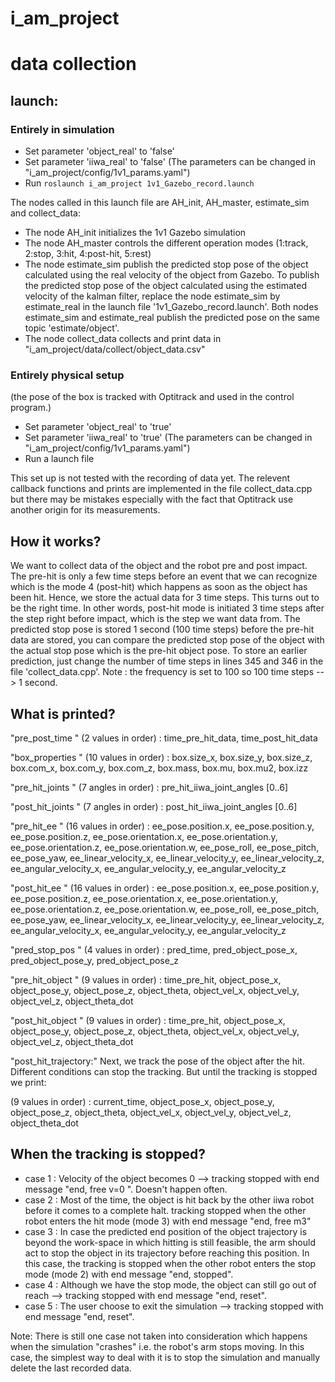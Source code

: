 # i_am_project
# data collection

## launch: 
### Entirely in simulation
* Set parameter 'object_real' to 'false'
* Set parameter 'iiwa_real' to 'false'
(The parameters can be changed in "i_am_project/config/1v1_params.yaml")
* Run `roslaunch i_am_project 1v1_Gazebo_record.launch`

The nodes called in this launch file are AH_init, AH_master, estimate_sim and collect_data:
- The node AH_init initializes the 1v1 Gazebo simulation
- The node AH_master controls the different operation modes (1:track, 2:stop, 3:hit, 4:post-hit, 5:rest)
- The node estimate_sim publish the predicted stop pose of the object calculated using the real velocity of the object from Gazebo. To publish the predicted stop pose of the object calculated using the estimated velocity of the kalman filter, replace the node estimate_sim by estimate_real in the launch file '1v1_Gazebo_record.launch'. Both nodes estimate_sim and estimate_real publish the predicted pose on the same topic 'estimate/object'.
- The node collect_data collects and print data in "i_am_project/data/collect/object_data.csv"


### Entirely physical setup
(the pose of the box is tracked with Optitrack and used in the control program.)
* Set parameter 'object_real' to 'true'
* Set parameter 'iiwa_real' to 'true'
(The parameters can be changed in "i_am_project/config/1v1_params.yaml")
* Run a launch file  

This set up is not tested with the recording of data yet. The relevent callback functions and prints are implemented in the file collect_data.cpp but there may be mistakes especially with the fact that Optitrack use another origin for its measurements. 

## How it works?
We want to collect data of the object and the robot pre and post impact.
The pre-hit is only a few time steps before an event that we can recognize which is the mode 4 (post-hit) which happens as soon as the object has been hit.
Hence, we store the actual data for 3 time steps. This turns out to be the right time. In other words, post-hit mode is initiated 3 time steps after the step right before impact, which is the step we want data from.
The predicted stop pose is stored 1 second (100 time steps) before the pre-hit data are stored, you can compare the predicted stop pose of the object with the actual stop pose which is the pre-hit object pose. To store an earlier prediction, just change the number of time steps in lines 345 and 346 in the file 'collect_data.cpp'. 
Note : the frequency is set to 100 so 100 time steps --> 1 second.


## What is printed?
"pre_post_time    "  (2 values in order) : time_pre_hit_data, time_post_hit_data

"box_properties   " (10 values in order) : box.size_x, box.size_y, box.size_z, box.com_x, box.com_y, box.com_z, box.mass, box.mu, box.mu2, box.izz

"pre_hit_joints   " (7 angles in order)  : pre_hit_iiwa_joint_angles [0..6]

"post_hit_joints  " (7 angles in order)  : post_hit_iiwa_joint_angles [0..6]

"pre_hit_ee       " (16 values in order) : ee_pose.position.x, ee_pose.position.y, ee_pose.position.z, ee_pose.orientation.x, ee_pose.orientation.y, ee_pose.orientation.z, ee_pose.orientation.w, ee_pose_roll, ee_pose_pitch, ee_pose_yaw, ee_linear_velocity_x, ee_linear_velocity_y, ee_linear_velocity_z, ee_angular_velocity_x, ee_angular_velocity_y, ee_angular_velocity_z 

"post_hit_ee      " (16 values in order) : ee_pose.position.x, ee_pose.position.y, ee_pose.position.z, ee_pose.orientation.x, ee_pose.orientation.y, ee_pose.orientation.z, ee_pose.orientation.w, ee_pose_roll, ee_pose_pitch, ee_pose_yaw, ee_linear_velocity_x, ee_linear_velocity_y, ee_linear_velocity_z, ee_angular_velocity_x, ee_angular_velocity_y, ee_angular_velocity_z 

"pred_stop_pos    " (4 values in order)  : pred_time, pred_object_pose_x, pred_object_pose_y, pred_object_pose_z

"pre_hit_object   " (9 values in order)  : time_pre_hit, object_pose_x, object_pose_y, object_pose_z, object_theta, object_vel_x, object_vel_y, object_vel_z, object_theta_dot

"post_hit_object  " (9 values in order)  : time_pre_hit, object_pose_x, object_pose_y, object_pose_z, object_theta, object_vel_x, object_vel_y, object_vel_z, object_theta_dot

"post_hit_trajectory:" Next, we track the pose of the object after the hit. Different conditions can stop the tracking. But until the tracking is stopped we print:

(9 values in order)  : current_time, object_pose_x, object_pose_y, object_pose_z, object_theta, object_vel_x, object_vel_y, object_vel_z, object_theta_dot

## When the tracking is stopped?

* case 1 : Velocity of the object becomes 0 --> tracking stopped with end message "end, free v=0 ". Doesn't happen often.
* case 2 : Most of the time, the object is hit back by the other iiwa robot before it comes to a complete halt. tracking stopped when the other robot enters the hit mode (mode 3) with end message "end, free m3"
* case 3 : In case the predicted end position of the object trajectory is beyond the work-space in which hitting is still feasible, the arm should act to stop the object in its trajectory before reaching this position. In this case, the tracking is stopped when the other robot enters the stop mode (mode 2) with end message "end, stopped".
* case 4 : Although we have the stop mode, the object can still go out of reach --> tracking stopped with end message "end, reset".
* case 5 : The user choose to exit the simulation --> tracking stopped with end message "end, reset".

Note: There is still one case not taken into consideration which happens when the simulation "crashes" i.e. the robot's arm stops moving. In this case, the simplest way to deal with it is to stop the simulation and manually delete the last recorded data.


